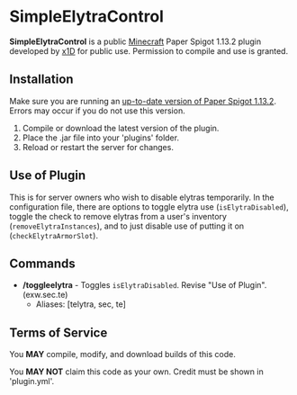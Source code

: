 # SimpleElytraControl

**SimpleElytraControl** is a public [Minecraft](https://minecraft.net/) Paper Spigot 1.13.2 plugin developed by [x1D](https://github.com/exwundee) for public use. Permission to compile and use is granted.

## Installation

Make sure you are running an [up-to-date version of Paper Spigot 1.13.2](https://getbukkit.org/get/QMerkBxNGNl3EnQl8gACGfWuJnJtJuWB). Errors may occur if you do not use this version.

1. Compile or download the latest version of the plugin.
2. Place the .jar file into your 'plugins' folder.
3. Reload or restart the server for changes.

## Use of Plugin

This is for server owners who wish to disable elytras temporarily. In the configuration file, there are options to toggle elytra use (`isElytraDisabled`), toggle the check to remove elytras from a user's inventory (`removeElytraInstances`), and to just disable use of putting it on (`checkElytraArmorSlot`).

## Commands

- **/toggleelytra** - Toggles `isElytraDisabled`. Revise "Use of Plugin". (exw.sec.te)
  - Aliases: \[telytra, sec, te\]

## Terms of Service

You **MAY** compile, modify, and download builds of this code.

You **MAY NOT** claim this code as your own. Credit must be shown in 'plugin.yml'.
